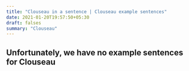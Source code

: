 ```yaml
---
title: "Clouseau in a sentence | Clouseau example sentences"
date: 2021-01-20T19:57:50+05:30
draft: falses
summary: "Clouseau"
---
```

## Unfortunately, we have no example sentences for Clouseau                 
